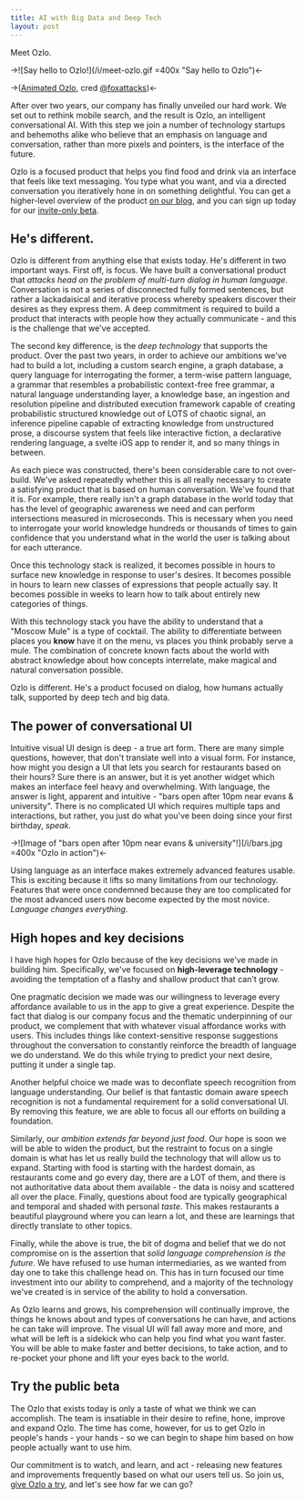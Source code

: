 ```yaml
---
title: AI with Big Data and Deep Tech
layout: post
---
```


Meet Ozlo.

->![Say hello to Ozlo!](/i/meet-ozlo.gif =400x "Say hello to Ozlo")<-

->([Animated Ozlo](https://dribbble.com/shots/2704505-Meet-Ozlo), cred [@foxattacks](https://twitter.com/foxattacks))<-

After over two years, our company has finally unveiled our hard work.
We set out to rethink mobile search, and the result is Ozlo, an
intelligent conversational AI.  With this step we join a number of
technology startups and behemoths alike who believe that an emphasis
on language and conversation, rather than more pixels and pointers,
is the interface of the future.

Ozlo is a focused product that helps you find food and
drink via an interface that feels like text messaging.  You type what
you want, and via a directed conversation you iteratively hone in on
something delightful.  You can get a higher-level overview of the
product [on our blog][], and you can sign up today for our
[invite-only beta][].

[on our blog]: https://medium.com/teamozlo
[invite-only beta]: https://www.ozlo.com/?vip=lloydblog


## He's different.

Ozlo is different from anything else that exists today.  He's
different in two important ways.  First off, is focus.  We have built
a conversational product that *attacks head on the problem of
multi-turn dialog in human language*.  Conversation is not a series of
disconnected fully formed sentences, but rather a lackadaisical and
iterative process whereby speakers discover their desires as they
express them.  A deep commitment is required to build a product that
interacts with people how they actually communicate - and this is the
challenge that we've accepted.

The second key difference, is the *deep technology* that supports the
product.  Over the past two years, in order to achieve our ambitions we've had
to build a lot, including a custom search engine, a graph
database, a query language for interrogating the former, a term-wise
pattern language, a grammar that resembles a probabilistic context-free
free grammar, a natural language understanding layer, a knowledge
base, an ingestion and resolution pipeline and distributed execution
framework capable of creating probabilistic structured knowledge out of
LOTS of chaotic signal, an inference pipeline capable of extracting
knowledge from unstructured prose, a discourse system that feels like
interactive fiction, a declarative rendering language, a svelte iOS app
to render it, and so many things in between.

As each piece was constructed, there's been considerable care to not
over-build.  We've asked repeatedly whether this is all really
necessary to create a satisfying product that is based on human
conversation.  We've found that it is.  For example, there really
isn't a graph database in the world today that has the level of
geographic awareness we need and can perform intersections measured in
microseconds.  This is necessary when you need to interrogate your
world knowledge hundreds or thousands of times to gain confidence that
you understand what in the world the user is talking about for each
utterance.

Once this technology stack is realized, it becomes possible in hours
to surface new knowledge in response to user's desires.  It becomes
possible in hours to learn new classes of expressions that people
actually say.  It becomes possible in weeks to learn how to talk about
entirely new categories of things.

With this technology stack you have the ability to understand that a
"Moscow Mule" is a type of cocktail.  The ability to differentiate
between places you **know** have it on the menu, vs places you think
probably serve a mule.  The combination of concrete known facts about
the world with abstract knowledge about how concepts interrelate, make
magical and natural conversation possible.

Ozlo is different.  He's a product focused on dialog, how humans
actually talk, supported by deep tech and big data.

## The power of conversational UI

Intuitive visual UI design is deep - a true art form.  There are
many simple questions, however, that don't translate well into a
visual form.  For instance, how might you design a UI that lets you
search for restaurants based on their hours?  Sure there is an answer,
but it is yet another widget which makes an interface feel heavy and
overwhelming.  With language, the answer is light, apparent and
intuitive - "bars open after 10pm near evans & university".  There is
no complicated UI which requires multiple taps and interactions, but
rather, you just do what you've been doing since your first birthday,
*speak*.

->![Image of "bars open after 10pm near evans & university"!](/i/bars.jpg =400x "Ozlo in action")<-

Using language as an interface makes extremely advanced features
usable.  This is exciting because it lifts so many limitations from
our technology.  Features that were once condemned because they are
too complicated for the most advanced users now become expected by the
most novice.  *Language changes everything*.

## High hopes and key decisions

I have high hopes for Ozlo because of the key decisions we've made in
building him.  Specifically, we've focused on **high-leverage
technology** - avoiding the temptation of a flashy and shallow product
that can't grow.

One pragmatic decision we made was our willingness to leverage
every affordance available to us in the app to give a great
experience.  Despite the fact that dialog is our company focus and the
thematic underpinning of our product, we complement that with whatever visual
affordance works with users.  This includes things like context-sensitive
response suggestions throughout the conversation to
constantly reinforce the breadth of language we do understand.
We do this while trying to predict your next desire, putting it under
a single tap.

Another helpful choice we made was to deconflate speech recognition
from language understanding.  Our belief is that fantastic domain
aware speech recognition is not a fundamental requirement for a solid
conversational UI.  By removing this feature, we are able to focus all
our efforts on building a foundation.

Similarly, our *ambition extends far beyond just food*.  Our hope is
soon we will be able to widen the product, but the restraint to focus
on a single domain is what has let us really build the technology that
will allow us to expand.  Starting with food is starting with the
hardest domain, as restaurants come and go every day, there are a LOT
of them, and there is not authoritative data about them available -
the data is noisy and scattered all over the place.  Finally,
questions about food are typically geographical and temporal and
shaded with personal *taste*.  This makes restaurants a beautiful
playground where you can learn a lot, and these are learnings that
directly translate to other topics.

Finally, while the above is true, the bit of dogma and belief that we
do not compromise on is the assertion that *solid language
comprehension is the future*.  We have refused to use human
intermediaries, as we wanted from day one to take this challenge head
on.  This has in turn focused our time investment into our ability to
comprehend, and a majority of the technology we've created
is in service of the ability to hold a conversation.

As Ozlo learns and grows, his comprehension will continually improve,
the things he knows about and types of conversations he can have, and
actions he can take will improve.  The visual UI will fall away more
and more, and what will be left is a sidekick who can help you find
what you want faster.  You will be able to make faster and better
decisions, to take action, and to re-pocket your phone and lift
your eyes back to the world.

## Try the public beta

The Ozlo that exists today is only a taste of what we think we
can accomplish.  The team is insatiable in their desire to refine,
hone, improve and expand Ozlo.  The time has come, however, for us to
get Ozlo in people's hands - your hands - so we can begin to shape him
based on how people actually want to use him.

Our commitment is to watch, and learn, and act - releasing new features and
improvements frequently based on what our users tell us.  So join us,
[give Ozlo a try][], and let's see how far we can go?

[give Ozlo a try]: https://www.ozlo.com/?vip=lloydblog
